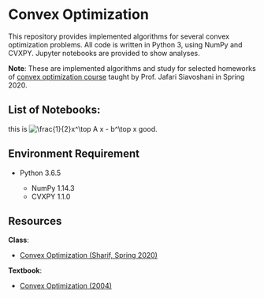 # Convex Optimization
This repository provides implemented algorithms for several convex optimization problems. All code is written in Python 3, using NumPy and CVXPY. Jupyter notebooks are provided to show analyses.

**Note**: These are implemented algorithms and study for selected homeworks of [convex optimization course](https://inl-lab.net/convex-optimization) taught by Prof. Jafari Siavoshani in Spring 2020.

## List of Notebooks:
this is <img src="https://latex.codecogs.com/svg.latex?\frac{1}{2}x^\top&space;A&space;x&space;-&space;b^\top&space;x" title="\frac{1}{2}x^\top A x - b^\top x" /> good.

## Environment Requirement
* Python 3.6.5

    * NumPy 1.14.3
    * CVXPY 1.1.0
    
## Resources

**Class**:
- [Convex Optimization (Sharif, Spring 2020)](https://inl-lab.net/convex-optimization)

**Textbook**:
- [Convex Optimization (2004)](https://web.stanford.edu/~boyd/cvxbook/bv_cvxbook.pdf)
